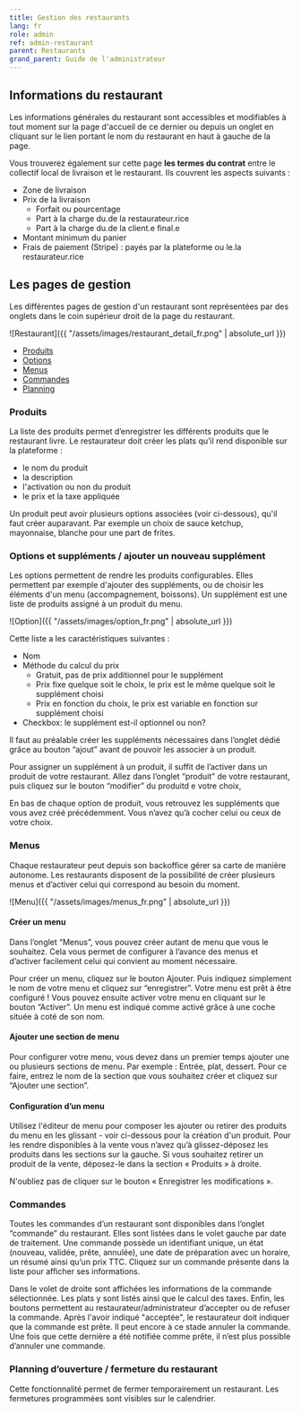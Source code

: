 ```yaml
---
title: Gestion des restaurants
lang: fr
role: admin
ref: admin-restaurant
parent: Restaurants
grand_parent: Guide de l'administrateur
---
```


## Informations du restaurant

Les informations générales du restaurant sont accessibles et modifiables à tout moment sur la page d'accueil de ce dernier ou depuis un onglet en cliquant sur le lien portant le nom du restaurant en haut à gauche de la page.

Vous trouverez également sur cette page **les termes du contrat** entre le collectif local de livraison et le restaurant. Ils couvrent les aspects suivants :

- Zone de livraison
- Prix de la livraison
    - Forfait ou pourcentage
    - Part à la charge du.de la restaurateur.rice
    - Part à la charge du.de la client.e final.e
- Montant minimum du panier
- Frais de paiement (Stripe) : payés par la plateforme ou le.la restaurateur.rice

## Les pages de gestion

Les différentes pages de gestion d'un restaurant sont représentées par des onglets dans le coin supérieur droit de la page du restaurant.

![Restaurant]({{ "/assets/images/restaurant_detail_fr.png" | absolute_url }})

- [Produits](#produits)
- [Options](#options-et-suppléments--ajouter-un-nouveau-supplément)
- [Menus](#menus)
- [Commandes](#commandes)
- [Planning](#planning-douverture--fermeture-du-restaurant)

### Produits

La liste des produits permet d’enregistrer les différents produits que le restaurant livre. Le restaurateur doit créer les plats qu’il rend disponible sur la plateforme :
- le nom du produit
- la description
- l'activation ou non du produit
- le prix et la taxe appliquée

Un produit peut avoir plusieurs options associées (voir ci-dessous), qu'il faut créer auparavant. Par exemple un choix de sauce ketchup, mayonnaise, blanche pour une part de frites.

### Options et suppléments / ajouter un nouveau supplément

Les options permettent de rendre les produits configurables. Elles permettent par exemple d'ajouter des suppléments, ou de choisir les éléments d'un menu (accompagnement, boissons). Un supplément est une liste de produits assigné à un produit du menu.

![Option]({{ "/assets/images/option_fr.png" | absolute_url }})

Cette liste a les caractéristiques suivantes :
- Nom
- Méthode du calcul du prix
    * Gratuit, pas de prix additionnel pour le supplément
    * Prix fixe quelque soit le choix, le prix est le même quelque soit le supplément choisi
    * Prix en fonction du choix, le prix est variable en fonction sur supplément choisi
- Checkbox: le supplément est-il optionnel ou non?

Il faut au préalable créer les suppléments nécessaires dans l’onglet dédié grâce au bouton “ajout” avant de pouvoir les associer à un produit.

Pour assigner un supplément à un produit, il suffit de l’activer dans un produit de votre restaurant. Allez dans l’onglet “produit” de votre restaurant, puis cliquez sur le bouton “modifier” du produitd e votre choix,

En bas de chaque option de produit, vous retrouvez les suppléments que vous avez créé précédemment. Vous n’avez qu’à cocher celui ou ceux de votre choix.

### Menus

Chaque restaurateur peut depuis son backoffice gérer sa carte de manière autonome. Les restaurants disposent de la possibilité de créer plusieurs menus et d’activer celui qui correspond au besoin du moment.

![Menu]({{ "/assets/images/menus_fr.png" | absolute_url }})

#### Créer un menu

Dans l’onglet “Menus”, vous pouvez créer autant de menu que vous le souhaitez. Cela vous permet de configurer à l’avance des menus et d’activer facilement celui qui convient au moment nécessaire.

Pour créer un menu, cliquez sur le bouton Ajouter. Puis indiquez simplement le nom de votre menu et cliquez sur “enregistrer”. Votre menu est prêt à être configuré ! Vous pouvez ensuite activer votre menu en cliquant sur le bouton “Activer”. Un menu est indiqué comme activé grâce à une coche située à coté de son nom.

#### Ajouter une section de menu

Pour configurer votre menu, vous devez dans un premier temps ajouter une ou plusieurs sections de menu. Par exemple : Entrée, plat, dessert. Pour ce faire, entrez le nom de la section que vous souhaitez créer et cliquez sur “Ajouter une section”.

#### Configuration d’un menu

Utilisez l'éditeur de menu pour composer les ajouter ou retirer des produits du menu en les glissant - voir ci-dessous pour la création d'un produit. Pour les rendre disponibles à la vente vous n’avez qu’à glissez-déposez les produits dans les sections sur la gauche. Si vous souhaitez retirer un produit de la vente, déposez-le dans la section « Produits » à droite.

N'oubliez pas de cliquer sur le bouton « Enregistrer les modifications ».


### Commandes

Toutes les commandes d’un restaurant sont disponibles dans l’onglet “commande” du restaurant. Elles sont listées dans le volet gauche par date de traitement. Une commande possède un identifiant unique, un état (nouveau, validée, prête, annulée), une date de préparation avec un horaire, un résumé ainsi qu’un prix TTC. Cliquez sur un commande présente dans la liste pour afficher ses informations.

Dans le volet de droite sont affichées les informations de la commande sélectionnée. Les plats y sont listés ainsi que le calcul des taxes. Enfin, les boutons permettent au restaurateur/administrateur d’accepter ou de refuser la commande. Après l'avoir indiqué "acceptée", le restaurateur doit indiquer que la commande est prête. Il peut encore à ce stade annuler la commande. Une fois que cette dernière a été notifiée comme prête, il n’est plus possible d’annuler une commande.

### Planning d’ouverture / fermeture du restaurant

Cette fonctionnalité permet de fermer temporairement un restaurant. Les fermetures programmées sont visibles sur le calendrier.
